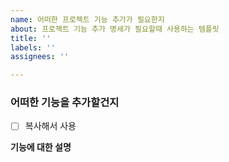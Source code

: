 ```yaml
---
name: 어떠한 프로젝트 기능 추가가 필요한지
about: 프로젝트 기능 추가 명세가 필요할때 사용하는 템플릿
title: ''
labels: ''
assignees: ''

---
```


### 어떠한 기능을 추가할건지
- [ ] 복사해서 사용

**기능에 대한 설명**
